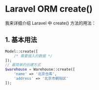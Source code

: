 # Laravel ORM create()

我来详细介绍 Laravel 中 create() 方法的用法：

## 1. 基本用法

```php
Model::create([
    /* 需要插入的数据 */
]);
// 最简单的创建方式
$warehouse = Warehouse::create([
    'name' => '北京仓库',
    'address' => '北京市朝阳区'
]);
``` 